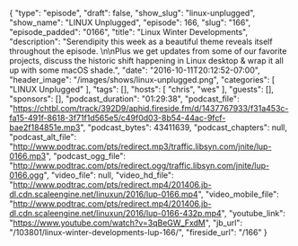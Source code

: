 {
  "type": "episode",
  "draft": false,
  "show_slug": "linux-unplugged",
  "show_name": "LINUX Unplugged",
  "episode": 166,
  "slug": "166",
  "episode_padded": "0166",
  "title": "Linux Winter Developments",
  "description": "Serendipity this week as a beautiful theme reveals itself throughout the episode. \n\nPlus we get updates from some of our favorite projects, discuss the historic shift happening in Linux desktop & wrap it all up with some macOS shade.",
  "date": "2016-10-11T20:12:52-07:00",
  "header_image": "/images/shows/linux-unplugged.png",
  "categories": [
    "LINUX Unplugged"
  ],
  "tags": [],
  "hosts": [
    "chris",
    "wes"
  ],
  "guests": [],
  "sponsors": [],
  "podcast_duration": "01:29:38",
  "podcast_file": "https://chtbl.com/track/392D9/aphid.fireside.fm/d/1437767933/f31a453c-fa15-491f-8618-3f71f1d565e5/c49f0d03-8b54-44ac-9fcf-bae2f184851e.mp3",
  "podcast_bytes": 43411639,
  "podcast_chapters": null,
  "podcast_alt_file": "http://www.podtrac.com/pts/redirect.mp3/traffic.libsyn.com/jnite/lup-0166.mp3",
  "podcast_ogg_file": "http://www.podtrac.com/pts/redirect.ogg/traffic.libsyn.com/jnite/lup-0166.ogg",
  "video_file": null,
  "video_hd_file": "http://www.podtrac.com/pts/redirect.mp4/201406.jb-dl.cdn.scaleengine.net/linuxun/2016/lup-0166.mp4",
  "video_mobile_file": "http://www.podtrac.com/pts/redirect.mp4/201406.jb-dl.cdn.scaleengine.net/linuxun/2016/lup-0166-432p.mp4",
  "youtube_link": "https://www.youtube.com/watch?v=3qBeGW_FxdM",
  "jb_url": "/103801/linux-winter-developments-lup-166/",
  "fireside_url": "/166"
}

